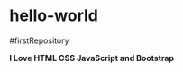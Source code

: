 # hello-world
#firstRepository
<html>
<p><strong> I Love HTML CSS JavaScript and Bootstrap</strong></p>
